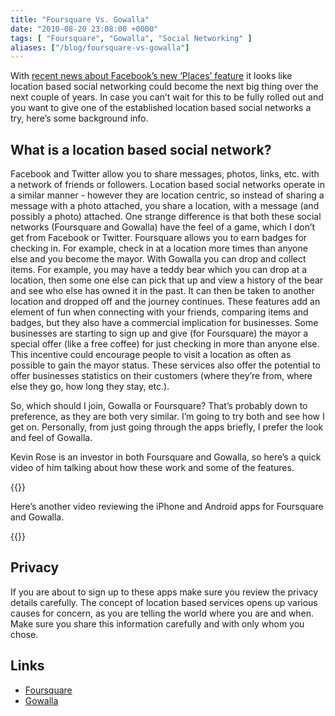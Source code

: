 ```yaml
---
title: "Foursquare Vs. Gowalla"
date: "2010-08-20 23:08:00 +0000"
tags: [ "Foursquare", "Gowalla", "Social Networking" ]
aliases: ["/blog/foursquare-vs-gowalla"]
---
```

With [recent news about Facebook’s new ‘Places’ feature](http://blog.facebook.com/blog.php?post=418175202130) it looks like location based social networking could become the next big thing over the next couple of years. In case you can’t wait for this to be fully rolled out and you want to give one of the established location based social networks a try, here’s some background info.

<!--more-->

## What is a location based social network?

Facebook and Twitter allow you to share messages, photos, links, etc. with a network of friends or followers. Location based social networks operate in a similar manner - however they are location centric, so instead of sharing a message with a photo attached, you share a location, with a message (and possibly a photo) attached. One strange difference is that both these social networks (Foursquare and Gowalla) have the feel of a game, which I don’t get from Facebook or Twitter. Foursquare allows you to earn badges for checking in. For example, check in at a location more times than anyone else and you become the mayor. With Gowalla you can drop and collect items. For example, you may have a teddy bear which you can drop at a location, then some one else can pick that up and view a history of the bear and see who else has owned it in the past. It can then be taken to another location and dropped off and the journey continues. These features add an element of fun when connecting with your friends, comparing items and badges, but they also have a commercial implication for businesses. Some businesses are starting to sign up and give (for Foursquare) the mayor a special offer (like a free coffee) for just checking in more than anyone else. This incentive could encourage people to visit a location as often as possible to gain the mayor status. These services also offer the potential to offer businesses statistics on their customers (where they’re from, where else they go, how long they stay, etc.).

So, which should I join, Gowalla or Foursquare?
That’s probably down to preference, as they are both very similar. I’m going to try both and see how I get on. Personally, from just going through the apps briefly, I prefer the look and feel of Gowalla.

Kevin Rose is an investor in both Foursquare and Gowalla, so here’s a quick video of him talking about how these work and some of the features.

{{<youtube UlJy343uJdE>}}

Here’s another video reviewing the iPhone and Android apps for Foursquare and Gowalla.

{{<youtube dXeOIgGgvMs>}}

## Privacy

If you are about to sign up to these apps make sure you review the privacy details carefully. The concept of location based services opens up various causes for concern, as you are telling the world where you are and when. Make sure you share this information carefully and with only whom you chose.

## Links

* [Foursquare](http://foursquare.com/)
* [Gowalla](http://gowalla.com/)
